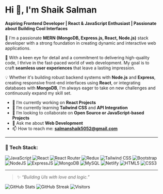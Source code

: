 # Hi 👋, I'm Shaik Salman

**Aspiring Frontend Developer | React & JavaScript Enthusiast | Passionate about Building Cool Interfaces**

💼 I'm a passionate **MERN (MongoDB, Express.js, React, Node.js)** stack developer with a strong foundation in creating dynamic and interactive web applications.

🚀 With a keen eye for detail and a commitment to delivering high-quality code, I thrive in the fast-paced world of web development. My goal is to craft **seamless user experiences** that leave a lasting impression.

💡 Whether it's building robust backend systems with **Node.js** and **Express**, creating responsive front-end interfaces using **React**, or integrating databases with **MongoDB**, I'm always eager to take on new challenges and continuously expand my skill set.

- 🔭 I’m currently working on **React Projects**
- 🌱 I’m currently learning **Tailwind CSS** and **API Integration**
- 👯 I’m looking to collaborate on **Open Source or JavaScript-based Projects**
- 💬 Ask me about **Web Development**
- 📫 How to reach me: **salmanshaik5052@gmail.com**

---

### 🚀 Tech Stack:

![JavaScript](https://img.shields.io/badge/javascript-%23323330.svg?style=for-the-badge&logo=javascript&logoColor=%23F7DF1E)
![React](https://img.shields.io/badge/react-%2320232a.svg?style=for-the-badge&logo=react&logoColor=%2361DAFB)
![React Router](https://img.shields.io/badge/React_Router-CA4245?style=for-the-badge&logo=react-router&logoColor=white)
![Redux](https://img.shields.io/badge/redux-%23593d88.svg?style=for-the-badge&logo=redux&logoColor=white)
![Tailwind CSS](https://img.shields.io/badge/tailwindcss-%2338B2AC.svg?style=for-the-badge&logo=tailwind-css&logoColor=white)
![Bootstrap](https://img.shields.io/badge/bootstrap-%23563D7C.svg?style=for-the-badge&logo=bootstrap&logoColor=white)
![NodeJS](https://img.shields.io/badge/node.js-6DA55F?style=for-the-badge&logo=node.js&logoColor=white)
![ExpressJS](https://img.shields.io/badge/express.js-%23404d59.svg?style=for-the-badge&logo=express&logoColor=%2361DAFB)
![MongoDB](https://img.shields.io/badge/MongoDB-%234ea94b.svg?style=for-the-badge&logo=mongodb&logoColor=white)
![MySQL](https://img.shields.io/badge/mysql-%2300f.svg?style=for-the-badge&logo=mysql&logoColor=white)
![Netlify](https://img.shields.io/badge/netlify-%23000000.svg?style=for-the-badge&logo=netlify&logoColor=%2300C7B7)
![HTML5](https://img.shields.io/badge/html5-%23E34F26.svg?style=for-the-badge&logo=html5&logoColor=white)
![CSS3](https://img.shields.io/badge/css3-%231572B6.svg?style=for-the-badge&logo=css3&logoColor=white)

---

> ✨ *“Building UIs with love and logic.”*


![GitHub Stats](https://github-readme-stats.vercel.app/api?username=salman7713&show_icons=true&theme=radical)
![GitHub Streak](https://streak-stats.demolab.com?user=salman7713&theme=radical&date_format=M%20j%5B%2C%20Y%5D)
![Visitors](https://komarev.com/ghpvc/?username=salman7713&style=flat-square)
